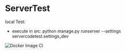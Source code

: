 # ServerTest

local Test:
- execute in src: python manage.py runserver --settings servercodetest.settings_dev

![Docker Image CI](https://github.com/proglang/servercodetest/workflows/Docker%20Image%20CI/badge.svg?branch=master)
